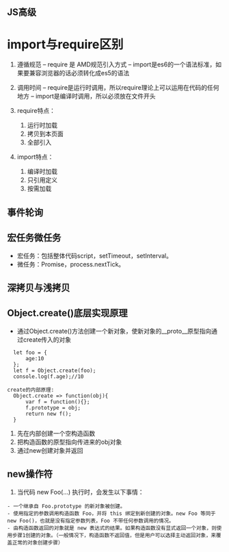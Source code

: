 ## JS高级
# import与require区别
 1. 遵循规范
– require 是 AMD规范引入方式
– import是es6的一个语法标准，如果要兼容浏览器的话必须转化成es5的语法

2. 调用时间
– require是运行时调用，所以require理论上可以运用在代码的任何地方
– import是编译时调用，所以必须放在文件开头
3. require特点：
    1. 运行时加载
    2. 拷贝到本页面
    3. 全部引入
4. import特点：
    1. 编译时加载
    2. 只引用定义
    3. 按需加载

## 事件轮询
## 宏任务微任务
  - 宏任务：包括整体代码script，setTimeout，setInterval。
  - 微任务：Promise，process.nextTick。
## 深拷贝与浅拷贝
## Object.create()底层实现原理
  - 通过Object.create()方法创建一个新对象，使新对象的__proto__原型指向通过create传入的对象
```
  let foo = {
      age:10
  };
  let f = Object.create(foo);
  console.log(f.age);//10

create的内部原理:
  Object.create => function(obj){
      var f = function(){};
      f.prototype = obj;
      return new f();
  }
```
  1. 先在内部创建一个空构造函数
  2. 把构造函数的原型指向传进来的obj对象
  3. 通过new创建对象并返回
## new操作符
   1. 当代码 new Foo(...) 执行时，会发生以下事情：

    - 一个继承自 Foo.prototype 的新对象被创建。
    - 使用指定的参数调用构造函数 Foo，并将 this 绑定到新创建的对象。new Foo 等同于 new Foo()，也就是没有指定参数列表，Foo 不带任何参数调用的情况。
    - 由构造函数返回的对象就是 new 表达式的结果。如果构造函数没有显式返回一个对象，则使用步骤1创建的对象。（一般情况下，构造函数不返回值，但是用户可以选择主动返回对象，来覆盖正常的对象创建步骤）